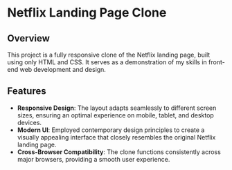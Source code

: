 # Netflix Landing Page Clone



## Overview

This project is a fully responsive clone of the Netflix landing page, built using only HTML and CSS. It serves as a demonstration of my skills in front-end web development and design.

## Features

- **Responsive Design**: The layout adapts seamlessly to different screen sizes, ensuring an optimal experience on mobile, tablet, and desktop devices.
- **Modern UI**: Employed contemporary design principles to create a visually appealing interface that closely resembles the original Netflix landing page.
- **Cross-Browser Compatibility**: The clone functions consistently across major browsers, providing a smooth user experience.
